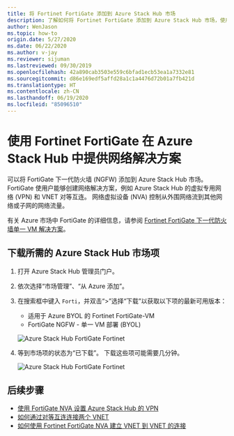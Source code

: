```yaml
---
title: 将 Fortinet FortiGate 添加到 Azure Stack Hub 市场
description: 了解如何将 Fortinet FortiGate 添加到 Azure Stack Hub 市场，使用户能够创建网络解决方案。
author: WenJason
ms.topic: how-to
origin.date: 5/27/2020
ms.date: 06/22/2020
ms.author: v-jay
ms.reviewer: sijuman
ms.lastreviewed: 09/30/2019
ms.openlocfilehash: 42a890cab3503e559c6bfad1ecb53ea1a7332e81
ms.sourcegitcommit: d86e169edf5affd28a1c1a4476d72b01a7fb421d
ms.translationtype: HT
ms.contentlocale: zh-CN
ms.lasthandoff: 06/19/2020
ms.locfileid: "85096510"
---
```

# <a name="offer-a-network-solution-in-azure-stack-hub-with-fortinet-fortigate"></a>使用 Fortinet FortiGate 在 Azure Stack Hub 中提供网络解决方案

可以将 FortiGate 下一代防火墙 (NGFW) 添加到 Azure Stack Hub 市场。 FortiGate 使用户能够创建网络解决方案，例如 Azure Stack Hub 的虚拟专用网络 (VPN) 和 VNET 对等互连。 网络虚拟设备 (NVA) 控制从外围网络流到其他网络或子网的网络流量。

有关 Azure 市场中 FortiGate 的详细信息，请参阅 [Fortinet FortiGate 下一代防火墙单一 VM 解决方案](https://market.azure.cn/zh-cn/marketplace/apps/fortinet-cn.fortinet_fortigate-vm_v6_0?tab=Overview)。

## <a name="download-the-required-azure-stack-hub-marketplace-items"></a>下载所需的 Azure Stack Hub 市场项

1. 打开 Azure Stack Hub 管理员门户。

2. 依次选择“市场管理”、“从 Azure 添加”。

3. 在搜索框中键入 `Forti`，并双击“>”选择“下载”以获取以下项的最新可用版本：
    - 适用于 Azure BYOL 的 Fortinet FortiGate-VM
    - FortiGate NGFW - 单一 VM 部署 (BYOL)

    ![Azure Stack Hub FortiGate Fortinet](./media/azure-stack-network-solutions-enable/azure-stack-marketplace-FortiGate-fortinet.png)

4. 等到市场项的状态为“已下载”。 下载这些项可能需要几分钟。

    ![Azure Stack Hub FortiGate Fortinet](./media/azure-stack-network-solutions-enable/image4.png)

## <a name="next-steps"></a>后续步骤

- [使用 FortiGate NVA 设置 Azure Stack Hub 的 VPN](../user/azure-stack-network-howto-vnet-to-onprem.md)  
- [如何通过对等互连连接两个 VNET](../user/azure-stack-network-howto-vnet-to-vnet.md)  
- [如何使用 Fortinet FortiGate NVA 建立 VNET 到 VNET 的连接](../user/azure-stack-network-howto-vnet-to-vnet-stacks.md)  
